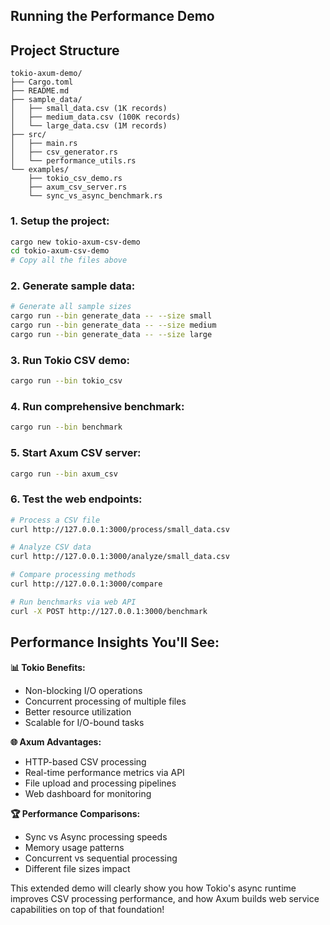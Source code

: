 ## Running the Performance Demo

## Project Structure
```
tokio-axum-demo/
├── Cargo.toml
├── README.md
├── sample_data/
│   ├── small_data.csv (1K records)
│   ├── medium_data.csv (100K records)
│   └── large_data.csv (1M records)
├── src/
│   ├── main.rs
│   ├── csv_generator.rs
│   └── performance_utils.rs
└── examples/
    ├── tokio_csv_demo.rs
    ├── axum_csv_server.rs
    └── sync_vs_async_benchmark.rs
```

### 1. Setup the project:
```bash
cargo new tokio-axum-csv-demo
cd tokio-axum-csv-demo
# Copy all the files above
```

### 2. Generate sample data:
```bash
# Generate all sample sizes
cargo run --bin generate_data -- --size small
cargo run --bin generate_data -- --size medium  
cargo run --bin generate_data -- --size large
```

### 3. Run Tokio CSV demo:
```bash
cargo run --bin tokio_csv
```

### 4. Run comprehensive benchmark:
```bash
cargo run --bin benchmark
```

### 5. Start Axum CSV server:
```bash
cargo run --bin axum_csv
```

### 6. Test the web endpoints:
```bash
# Process a CSV file
curl http://127.0.0.1:3000/process/small_data.csv

# Analyze CSV data
curl http://127.0.0.1:3000/analyze/small_data.csv

# Compare processing methods
curl http://127.0.0.1:3000/compare

# Run benchmarks via web API
curl -X POST http://127.0.0.1:3000/benchmark
```

## Performance Insights You'll See:

**📊 Tokio Benefits:**
- Non-blocking I/O operations
- Concurrent processing of multiple files
- Better resource utilization
- Scalable for I/O-bound tasks

**🌐 Axum Advantages:**
- HTTP-based CSV processing
- Real-time performance metrics via API
- File upload and processing pipelines
- Web dashboard for monitoring

**🏆 Performance Comparisons:**
- Sync vs Async processing speeds
- Memory usage patterns
- Concurrent vs sequential processing
- Different file sizes impact

This extended demo will clearly show you how Tokio's async runtime improves CSV processing performance, and how Axum builds web service capabilities on top of that foundation!